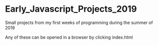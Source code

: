 # Early_Javascript_Projects_2019
Small projects from my first weeks of programming during the summer of 2019


Any of these can be opened in a browser by clicking index.html

